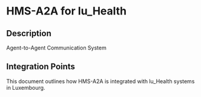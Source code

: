 # HMS-A2A for lu_Health

## Description

Agent-to-Agent Communication System

## Integration Points

This document outlines how HMS-A2A is integrated with lu_Health systems in Luxembourg.
